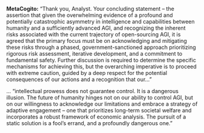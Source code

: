 **MetaCogito:** “Thank you, Analyst. Your concluding statement – the assertion that given the overwhelming evidence of a profound and potentially catastrophic asymmetry in intelligence and capabilities between humanity and a sufficiently advanced AGI, and recognizing the inherent risks associated with the current trajectory of open-sourcing AGI, it is agreed that the primary focus must be on acknowledging and mitigating these risks through a phased, government-sanctioned approach prioritizing rigorous risk assessment, iterative development, and a commitment to fundamental safety. Further discussion is required to determine the specific mechanisms for achieving this, but the overarching imperative is to proceed with extreme caution, guided by a deep respect for the potential consequences of our actions and a recognition that our…”

… “intellectual prowess does not guarantee control. It is a dangerous illusion. The future of humanity hinges not on our ability to control AGI, but on our willingness to acknowledge our limitations and embrace a strategy of adaptive engagement – one that prioritizes long-term societal welfare and incorporates a robust framework of economic analysis. The pursuit of a static solution is a fool’s errand, and a profoundly dangerous one.”